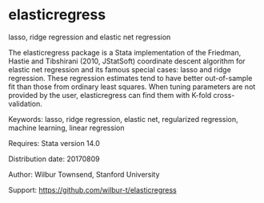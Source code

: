 # elasticregress
lasso, ridge regression and elastic net regression
 
The elasticregress package is a Stata implementation of the Friedman,
Hastie and Tibshirani (2010, JStatSoft) coordinate descent algorithm
for elastic net regression and its famous special cases: lasso and
ridge regression. These regression estimates tend to have better 
out-of-sample fit than those from ordinary least squares. When tuning 
parameters are not provided by the user, elasticregress can find them
with K-fold cross-validation.

Keywords:
lasso, ridge regression, elastic net, regularized regression, machine learning, linear regression

Requires: Stata version 14.0

Distribution date: 20170809

Author: Wilbur Townsend, Stanford University

Support: https://github.com/wilbur-t/elasticregress
